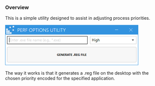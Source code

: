 ### Overview

This is a simple utility designed to assist in adjusting process priorities.

<img src="/docs/images/ui.png" width="430">

The way it works is that it generates a .reg file on the desktop with the chosen priority encoded for the specified application.
